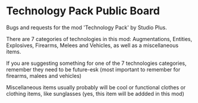 # Technology Pack Public Board
Bugs and requests for the mod 'Technology Pack' by Studio Plus.

There are 7 categories of technologies in this mod: Augmentations, Entities, Explosives, Firearms, Melees and Vehicles, as well as a miscellaneous items.

If you are suggesting something for one of the 7 technologies categories, remember they need to be future-esk (most important to remember for firearms, malees and vehicles)

Miscellaneous items usually probably will be cool or functional clothes or clothing items, like sunglasses (yes, this item will be addded in this mod)

